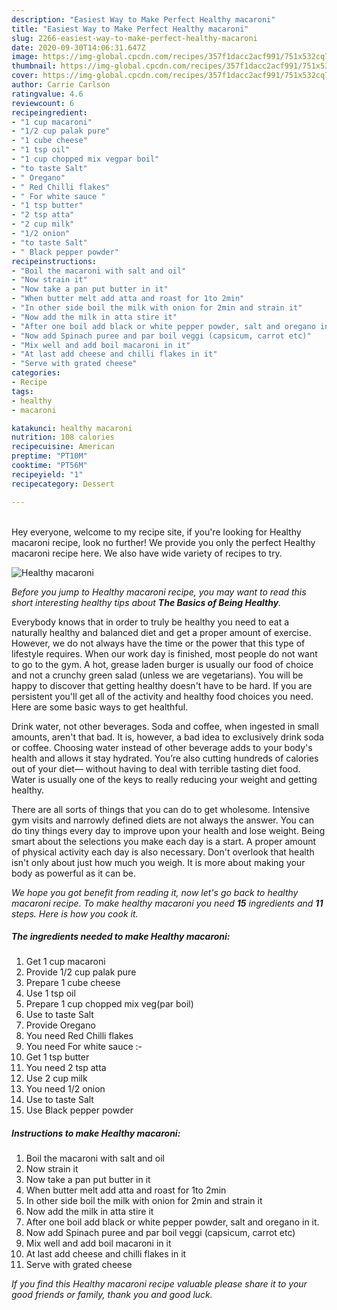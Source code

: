 ```yaml
---
description: "Easiest Way to Make Perfect Healthy macaroni"
title: "Easiest Way to Make Perfect Healthy macaroni"
slug: 2266-easiest-way-to-make-perfect-healthy-macaroni
date: 2020-09-30T14:06:31.647Z
image: https://img-global.cpcdn.com/recipes/357f1dacc2acf991/751x532cq70/healthy-macaroni-recipe-main-photo.jpg
thumbnail: https://img-global.cpcdn.com/recipes/357f1dacc2acf991/751x532cq70/healthy-macaroni-recipe-main-photo.jpg
cover: https://img-global.cpcdn.com/recipes/357f1dacc2acf991/751x532cq70/healthy-macaroni-recipe-main-photo.jpg
author: Carrie Carlson
ratingvalue: 4.6
reviewcount: 6
recipeingredient:
- "1 cup macaroni"
- "1/2 cup palak pure"
- "1 cube cheese"
- "1 tsp oil"
- "1 cup chopped mix vegpar boil"
- "to taste Salt"
- " Oregano"
- " Red Chilli flakes"
- " For white sauce "
- "1 tsp butter"
- "2 tsp atta"
- "2 cup milk"
- "1/2 onion"
- "to taste Salt"
- " Black pepper powder"
recipeinstructions:
- "Boil the macaroni with salt and oil"
- "Now strain it"
- "Now take a pan put butter in it"
- "When butter melt add atta and roast for 1to 2min"
- "In other side boil the milk with onion for 2min and strain it"
- "Now add the milk in atta stire it"
- "After one boil add black or white pepper powder, salt and oregano in it."
- "Now add Spinach puree and par boil veggi (capsicum, carrot etc)"
- "Mix well and add boil macaroni in it"
- "At last add cheese and chilli flakes in it"
- "Serve with grated cheese"
categories:
- Recipe
tags:
- healthy
- macaroni

katakunci: healthy macaroni 
nutrition: 108 calories
recipecuisine: American
preptime: "PT10M"
cooktime: "PT56M"
recipeyield: "1"
recipecategory: Dessert

---
```

<br>
Hey everyone, welcome to my recipe site, if you're looking for Healthy macaroni recipe, look no further! We provide you only the perfect Healthy macaroni recipe here. We also have wide variety of recipes to try.
<br>


![Healthy macaroni](https://img-global.cpcdn.com/recipes/357f1dacc2acf991/751x532cq70/healthy-macaroni-recipe-main-photo.jpg)

<i>Before you jump to Healthy macaroni recipe, you may want to read this short interesting healthy tips about <strong>The Basics of Being Healthy</strong>.</i>

Everybody knows that in order to truly be healthy you need to eat a naturally healthy and balanced diet and get a proper amount of exercise. However, we do not always have the time or the power that this type of lifestyle requires. When our work day is finished, most people do not want to go to the gym. A hot, grease laden burger is usually our food of choice and not a crunchy green salad (unless we are vegetarians). You will be happy to discover that getting healthy doesn't have to be hard. If you are persistent you'll get all of the activity and healthy food choices you need. Here are some basic ways to get healthful.

Drink water, not other beverages. Soda and coffee, when ingested in small amounts, aren't that bad. It is, however, a bad idea to exclusively drink soda or coffee. Choosing water instead of other beverage adds to your body's health and allows it stay hydrated. You’re also cutting hundreds of calories out of your diet— without having to deal with terrible tasting diet food. Water is usually one of the keys to really reducing your weight and getting healthy.

There are all sorts of things that you can do to get wholesome. Intensive gym visits and narrowly defined diets are not always the answer. You can do tiny things every day to improve upon your health and lose weight. Being smart about the selections you make each day is a start. A proper amount of physical activity each day is also necessary. Don't overlook that health isn't only about just how much you weigh. It is more about making your body as powerful as it can be. 


<i>We hope you got benefit from reading it, now let's go back to healthy macaroni recipe. To make healthy macaroni you need <strong>15</strong> ingredients and <strong>11</strong> steps. Here is how you cook it.
</i>

##### The ingredients needed to make Healthy macaroni:

1. Get 1 cup macaroni
1. Provide 1/2 cup palak pure
1. Prepare 1 cube cheese
1. Use 1 tsp oil
1. Prepare 1 cup chopped mix veg(par boil)
1. Use to taste Salt
1. Provide  Oregano
1. You need  Red Chilli flakes
1. You need  For white sauce :-
1. Get 1 tsp butter
1. You need 2 tsp atta
1. Use 2 cup milk
1. You need 1/2 onion
1. Use to taste Salt
1. Use  Black pepper powder


##### Instructions to make Healthy macaroni:

1. Boil the macaroni with salt and oil
1. Now strain it
1. Now take a pan put butter in it
1. When butter melt add atta and roast for 1to 2min
1. In other side boil the milk with onion for 2min and strain it
1. Now add the milk in atta stire it
1. After one boil add black or white pepper powder, salt and oregano in it.
1. Now add Spinach puree and par boil veggi (capsicum, carrot etc)
1. Mix well and add boil macaroni in it
1. At last add cheese and chilli flakes in it
1. Serve with grated cheese


<i>If you find this Healthy macaroni recipe valuable please share it to your good friends or family, thank you and good luck.</i>
